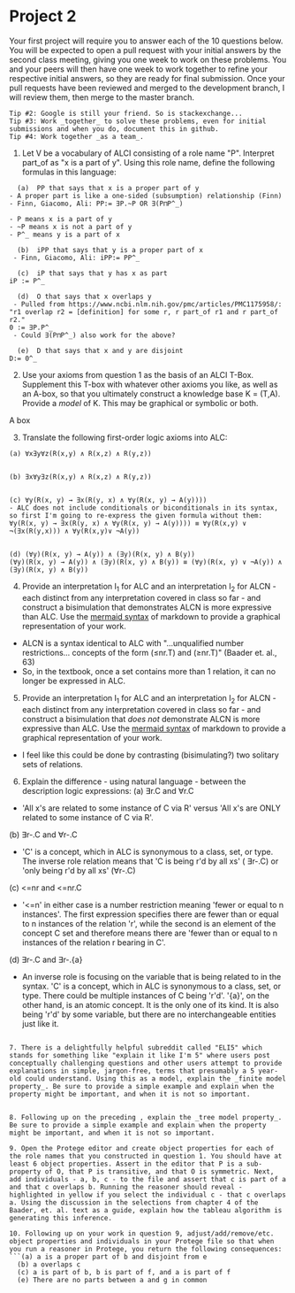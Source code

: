 # Project 2

Your first project will require you to answer each of the 10 questions below.  You will be expected to open a pull request with your initial answers by the second class meeting, giving you one week to work on these problems. You and your peers will then have one week to work together to refine your respective initial answers, so they are ready for final submission. Once your pull requests have been reviewed and merged to the development branch, I will review them, then merge to the master branch. 

```Tip #1: Carefully study the Baader, et. al. selections assigned on bisimulation; it is deceptively subtle, and quite powerful. 
Tip #2: Google is still your friend. So is stackexchange...
Tip #3: Work _together_ to solve these problems, even for initial submissions and when you do, document this in github. 
Tip #4: Work together _as a team_. 
```

1. Let V be a vocabulary of ALCI consisting of a role name "P". Interpret part_of as "x is a part of y". Using this role name, define the following formulas in this language:
```
  (a)  PP that says that x is a proper part of y 
- A proper part is like a one-sided (subsumption) relationship (Finn)
- Finn, Giacomo, Ali: PP:= ∃P.~P OR ∃(P⊓P^_)

- P means x is a part of y
- ~P means x is not a part of y
- P^_ means y is a part of x
  
  (b)  iPP that says that y is a proper part of x
 - Finn, Giacomo, Ali: iPP:= PP^_
 
  (c)  iP that says that y has x as part 
iP := P^_

  (d)  O that says that x overlaps y
 - Pulled from https://www.ncbi.nlm.nih.gov/pmc/articles/PMC1175958/: "r1 overlap r2 = [definition] for some r, r part_of r1 and r part_of r2."
0 := ∃P.P^_
 - Could ∃(P⊓P^_) also work for the above?
 
  (e)  D that says that x and y are disjoint 
D:= 0^_

``` 

2. Use your axioms from question 1 as the basis of an ALCI T-Box. Supplement this T-box with whatever other axioms you like, as well as an A-box, so that you ultimately construct a knowledge base K = (T,A). Provide a _model_ of K. This may be graphical or symbolic or both. 



A box



3. Translate the following first-order logic axioms into ALC: 
```
(a) ∀x∃y∀z(R(x,y) ∧ R(x,z) ∧ R(y,z))


(b) ∃x∀y∃z(R(x,y) ∧ R(x,z) ∧ R(y,z))


(c) ∀y(R(x, y) → ∃x(R(y, x) ∧ ∀y(R(x, y) → A(y))))
- ALC does not include conditionals or biconditionals in its syntax, so first I'm going to re-express the given formula without them:
∀y(R(x, y) → ∃x(R(y, x) ∧ ∀y(R(x, y) → A(y)))) ≡ ∀y(R(x,y) ∨ ¬(∃x(R(y,x))) ∧ ∀y(R(x,y)∨ ¬A(y))


(d) (∀y)(R(x, y) → A(y)) ∧ (∃y)(R(x, y) ∧ B(y))
(∀y)(R(x, y) → A(y)) ∧ (∃y)(R(x, y) ∧ B(y)) ≡ (∀y)(R(x, y) ∨ ¬A(y)) ∧ (∃y)(R(x, y) ∧ B(y))

```
4. Provide an interpretation I<sub>1</sub> for ALC and an interpretation I<sub>2</sub> for ALCN - each distinct from any interpretation covered in class so far - and construct a bisimulation that demonstrates ALCN is more expressive than ALC. Use the [mermaid syntax](https://github.com/mermaid-js/mermaid) of markdown to provide a graphical representation of your work. 

- ALCN is a syntax identical to ALC with "...unqualified number restrictions... concepts of the form (≤nr.T) and (≥nr.T)" (Baader et. al., 63)
- So, in the textbook, once a set contains more than 1 relation, it can no longer be expressed in ALC.


5. Provide an interpretation I<sub>1</sub> for ALC and an interpretation I<sub>2</sub> for ALCN - each distinct from any interpretation covered in class so far - and construct a bisimulation that _does not_ demonstrate ALCN is more expressive than ALC. Use the [mermaid syntax](https://github.com/mermaid-js/mermaid) of markdown to provide a graphical representation of your work. 

- I feel like this could be done by contrasting (bisimulating?) two solitary sets of relations.


6. Explain the difference - using natural language - between the description logic expressions:
(a) ∃r.C and ∀r.C
- 'All x's are related to some instance of C via R' versus 'All x's are ONLY related to some instance of C via R'. 

(b) ∃r-.C and ∀r-.C
- 'C' is a concept, which in ALC is synonymous to a class, set, or type. The inverse role relation means that 'C is being r'd by all xs' ( ∃r-.C) or 'only being r'd by all xs' (∀r-.C)

(c) <=nr and <=nr.C
- '<=n' in either case is a number restriction meaning 'fewer or equal to n instances'. The first expression specifies there are fewer than or equal to n instances of the relation 'r', while the second is an element of the concept C set and therefore means there are 'fewer than or equal to n instances of the relation r bearing in C'.

(d) ∃r-.C and ∃r-.{a} 
- An inverse role is focusing on the variable that is being related to in the syntax. 'C' is a concept, which in ALC is synonymous to a class, set, or type. There could be multiple instances of C being 'r'd'. '{a}', on the other hand, is an atomic concept. It is the only one of its kind. It is also being 'r'd' by some variable, but there are no interchangeable entities just like it.
  
```

7. There is a delightfully helpful subreddit called "ELI5" which stands for something like "explain it like I'm 5" where users post conceptually challenging questions and other users attempt to provide explanations in simple, jargon-free, terms that presumably a 5 year-old could understand. Using this as a model, explain the _finite model property_. Be sure to provide a simple example and explain when the property might be important, and when it is not so important. 


8. Following up on the preceding , explain the _tree model property_. Be sure to provide a simple example and explain when the property might be important, and when it is not so important. 

9. Open the Protege editor and create object properties for each of the role names that you constructed in question 1. You should have at least 6 object properties. Assert in the editor that P is a sub-property of O, that P is transitive, and that O is symmetric. Next, add individuals - a, b, c - to the file and assert that c is part of a and that c overlaps b. Running the reasoner should reveal - highlighted in yellow if you select the individual c - that c overlaps a. Using the discussion in the selections from chapter 4 of the Baader, et. al. text as a guide, explain how the tableau algorithm is generating this inference. 

10. Following up on your work in question 9, adjust/add/remove/etc. object properties and individuals in your Protege file so that when you run a reasoner in Protege, you return the following consequences: 
```(a) a is a proper part of b and disjoint from e
  (b) a overlaps c
  (c) a is part of b, b is part of f, and a is part of f
  (e) There are no parts between a and g in common
```
